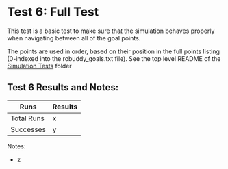 Test 6: Full Test
===

This test is a basic test to make sure that the simulation behaves properly when navigating between all of the goal points.

The points are used in order, based on their position in the full points listing (0-indexed into the robuddy_goals.txt file). See the top level README of the [Simulation Tests](../../) folder


Test 6 Results and Notes:
---
| Runs			| Results	|
| ---			| ---		|
| Total Runs	|	x		|
| Successes		|	y		|

Notes:
* z